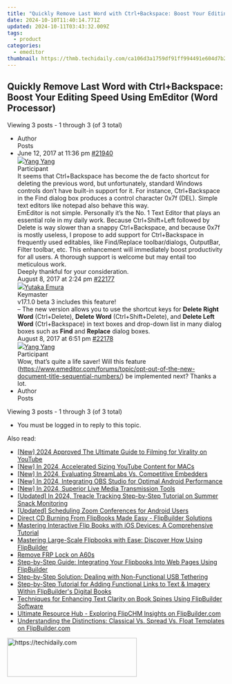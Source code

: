 ```yaml
---
title: "Quickly Remove Last Word with Ctrl+Backspace: Boost Your Editing Speed Using EmEditor (Word Processor)"
date: 2024-10-10T11:40:14.771Z
updated: 2024-10-11T03:43:32.009Z
tags:
  - product
categories:
  - emeditor
thumbnail: https://thmb.techidaily.com/ca106d3a1759df91ff994491e604d7b2503de3936ded446ac4b42dea9ea4d4d9.jpg
---
```


## Quickly Remove Last Word with Ctrl+Backspace: Boost Your Editing Speed Using EmEditor (Word Processor)

Viewing 3 posts - 1 through 3 (of 3 total)

* Author  
Posts
* June 12, 2017 at 11:36 pm [#21940](https://tools.techidaily.com/emeditor/products/)  
[![](https://secure.gravatar.com/avatar/5e6e4a50325a7524efd90f9f6050cf4e?s=80&d=identicon&r=g)Yang Yang](https://www.emeditor.com/forums/users/yyang/ "View Yang Yang's profile")  
Participant  
It seems that Ctrl+Backspace has become the de facto shortcut for deleting the previous word, but unfortunately, standard Windows controls don’t have built-in support for it. For instance, Ctrl+Backspace in the Find dialog box produces a control character 0x7f (DEL). Simple text editors like notepad also behave this way.  
EmEditor is not simple. Personally it’s the No. 1 Text Editor that plays an essential role in my daily work. Because Ctrl+Shift+Left followed by Delete is way slower than a snappy Ctrl+Backspace, and because 0x7f is mostly useless, I propose to add support for Ctrl+Backspace in frequently used editables, like Find/Replace toolbar/dialogs, OutputBar, Filter toolbar, etc. This enhancement will immediately boost productivity for all users. A thorough support is welcome but may entail too meticulous work.  
Deeply thankful for your consideration.  
August 8, 2017 at 2:24 pm [#22177](https://tools.techidaily.com/emeditor/products/)  
[![](https://secure.gravatar.com/avatar/a0a6377144ed3636f985d87303f65ed2?s=80&d=identicon&r=g)Yutaka Emura](https://www.emeditor.com/forums/users/yemura/ "View Yutaka Emura's profile")  
Keymaster  
v17.1.0 beta 3 includes this feature!  
– The new version allows you to use the shortcut keys for **Delete Right Word** (Ctrl+Delete), **Delete Word** (Ctrl+Shift+Delete), and **Delete Left Word** (Ctrl+Backspace) in text boxes and drop-down list in many dialog boxes such as **Find** and **Replace** dialog boxes.  
August 8, 2017 at 6:51 pm [#22178](https://tools.techidaily.com/emeditor/products/)  
[![](https://secure.gravatar.com/avatar/5e6e4a50325a7524efd90f9f6050cf4e?s=80&d=identicon&r=g)Yang Yang](https://www.emeditor.com/forums/users/yyang/ "View Yang Yang's profile")  
Participant  
Wow, that’s quite a life saver! Will this feature (<https://www.emeditor.com/forums/topic/opt-out-of-the-new-document-title-sequential-numbers/>) be implemented next? Thanks a lot.
* Author  
Posts

Viewing 3 posts - 1 through 3 (of 3 total)

* You must be logged in to reply to this topic.

<ins class="adsbygoogle"
     style="display:block"
     data-ad-format="autorelaxed"
     data-ad-client="ca-pub-7571918770474297"
     data-ad-slot="1223367746"></ins>

<ins class="adsbygoogle"
     style="display:block"
     data-ad-client="ca-pub-7571918770474297"
     data-ad-slot="8358498916"
     data-ad-format="auto"
     data-full-width-responsive="true"></ins>

<span class="atpl-alsoreadstyle">Also read:</span>
<div><ul>
<li><a href="https://youtube-docs.techidaily.com/024-approved-the-ultimate-guide-to-filming-for-virality-on-youtube/"><u>[New] 2024 Approved The Ultimate Guide to Filming for Virality on YouTube</u></a></li>
<li><a href="https://facebook-video-share.techidaily.com/new-in-2024-accelerated-sizing-youtube-content-for-macs/"><u>[New] In 2024, Accelerated Sizing YouTube Content for MACs</u></a></li>
<li><a href="https://desktop-recording.techidaily.com/new-in-2024-evaluating-streamlabs-vs-competitive-embedders/"><u>[New] In 2024, Evaluating StreamLabs Vs. Competitive Embedders</u></a></li>
<li><a href="https://remote-screen-capture.techidaily.com/new-in-2024-integrating-obs-studio-for-optimal-android-performance/"><u>[New] In 2024, Integrating OBS Studio for Optimal Android Performance</u></a></li>
<li><a href="https://fox-access.techidaily.com/new-in-2024-superior-live-media-transmission-tools/"><u>[New] In 2024, Superior Live Media Transmission Tools</u></a></li>
<li><a href="https://screen-recording.techidaily.com/updated-in-2024-treacle-tracking-step-by-step-tutorial-on-summer-snack-monitoring/"><u>[Updated] In 2024, Treacle Tracking Step-by-Step Tutorial on Summer Snack Monitoring</u></a></li>
<li><a href="https://extra-skills.techidaily.com/updated-scheduling-zoom-conferences-for-android-users/"><u>[Updated] Scheduling Zoom Conferences for Android Users</u></a></li>
<li><a href="https://win-great.techidaily.com/direct-cd-burning-from-flipbooks-made-easy-flipbuilder-solutions/"><u>Direct CD Burning From FlipBooks Made Easy - FlipBuilder Solutions</u></a></li>
<li><a href="https://win-great.techidaily.com/mastering-interactive-flip-books-with-ios-devices-a-comprehensive-tutorial/"><u>Mastering Interactive Flip Books with iOS Devices: A Comprehensive Tutorial</u></a></li>
<li><a href="https://win-great.techidaily.com/mastering-large-scale-flipbooks-with-ease-discover-how-using-flipbuilder/"><u>Mastering Large-Scale Flipbooks with Ease: Discover How Using FlipBuilder</u></a></li>
<li><a href="https://review-topics.techidaily.com/remove-frp-lock-on-a60s-by-drfone-android-unlock-remove-google-frp/"><u>Remove FRP Lock on A60s</u></a></li>
<li><a href="https://win-great.techidaily.com/step-by-step-guide-integrating-your-flipbooks-into-web-pages-using-flipbuilder/"><u>Step-by-Step Guide: Integrating Your Flipbooks Into Web Pages Using FlipBuilder</u></a></li>
<li><a href="https://technical-tips.techidaily.com/step-by-step-solution-dealing-with-non-functional-usb-tethering/"><u>Step-by-Step Solution: Dealing with Non-Functional USB Tethering</u></a></li>
<li><a href="https://win-great.techidaily.com/step-by-step-tutorial-for-adding-functional-links-to-text-and-imagery-within-flipbuilders-digital-books/"><u>Step-by-Step Tutorial for Adding Functional Links to Text & Imagery Within FlipBuilder's Digital Books</u></a></li>
<li><a href="https://win-great.techidaily.com/techniques-for-enhancing-text-clarity-on-book-spines-using-flipbuilder-software/"><u>Techniques for Enhancing Text Clarity on Book Spines Using FlipBuilder Software</u></a></li>
<li><a href="https://win-great.techidaily.com/ultimate-resource-hub-exploring-flipchm-insights-on-flipbuildercom/"><u>Ultimate Resource Hub - Exploring FlipCHM Insights on FlipBuilder.com</u></a></li>
<li><a href="https://win-great.techidaily.com/understanding-the-distinctions-classical-vs-spread-vs-float-templates-on-flipbuildercom/"><u>Understanding the Distinctions: Classical Vs. Spread Vs. Float Templates on FlipBuilder.com</u></a></li>
</ul></div>

<!-- affiliate ads begin -->
<a href="https://aligracehair.sjv.io/c/5597632/1880940/19272" target="_top" id="1880940">
  <img src="//a.impactradius-go.com/display-ad/19272-1880940" border="0" alt="https://techidaily.com" width="300" height="90"/>
</a>
<img height="0" width="0" src="https://aligracehair.sjv.io/i/5597632/1880940/19272" style="position:absolute;visibility:hidden;" border="0" />
<!-- affiliate ads end -->


